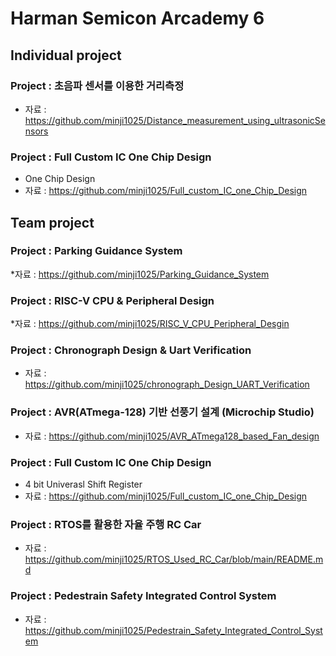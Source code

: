 # Harman Semicon Arcademy 6
## Individual project
### Project : 초음파 센서를 이용한 거리측정
*  자료 : https://github.com/minji1025/Distance_measurement_using_ultrasonicSensors


### Project : Full Custom IC One Chip Design
* One Chip Design
* 자료 : https://github.com/minji1025/Full_custom_IC_one_Chip_Design


## Team project
### Project : Parking Guidance System
*자료 : https://github.com/minji1025/Parking_Guidance_System

### Project : RISC-V CPU & Peripheral Design
*자료 : https://github.com/minji1025/RISC_V_CPU_Peripheral_Desgin


### Project : Chronograph Design & Uart Verification 
* 자료 : https://github.com/minji1025/chronograph_Design_UART_Verification


### Project : AVR(ATmega-128) 기반 선풍기 설계 (Microchip Studio)
* 자료 : https://github.com/minji1025/AVR_ATmega128_based_Fan_design

  
### Project : Full Custom IC One Chip Design
* 4 bit Univerasl Shift Register
* 자료 : https://github.com/minji1025/Full_custom_IC_one_Chip_Design


### Project : RTOS를 활용한 자율 주행 RC Car
* 자료 : https://github.com/minji1025/RTOS_Used_RC_Car/blob/main/README.md

### Project : Pedestrain Safety Integrated Control System 
* 자료 : https://github.com/minji1025/Pedestrain_Safety_Integrated_Control_System

